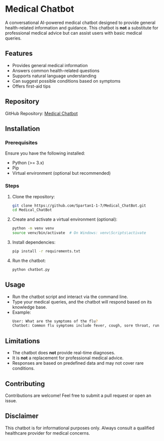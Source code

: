 # Medical Chatbot

A conversational AI-powered medical chatbot designed to provide general health-related information and guidance. This chatbot is **not** a substitute for professional medical advice but can assist users with basic medical queries.

## Features
- Provides general medical information
- Answers common health-related questions
- Supports natural language understanding
- Can suggest possible conditions based on symptoms
- Offers first-aid tips

## Repository
GitHub Repository: [Medical Chatbot](https://github.com/Spartan1-1-7/Medical_ChatBot.git)

## Installation

### Prerequisites
Ensure you have the following installed:
- Python (>= 3.x)
- Pip
- Virtual environment (optional but recommended)

### Steps
1. Clone the repository:
   ```sh
   git clone https://github.com/Spartan1-1-7/Medical_ChatBot.git
   cd Medical_ChatBot
   ```
2. Create and activate a virtual environment (optional):
   ```sh
   python -m venv venv
   source venv/bin/activate  # On Windows: venv\Scripts\activate
   ```
3. Install dependencies:
   ```sh
   pip install -r requirements.txt
   ```
4. Run the chatbot:
   ```sh
   python chatbot.py
   ```

## Usage
- Run the chatbot script and interact via the command line.
- Type your medical queries, and the chatbot will respond based on its knowledge base.
- Example:
  ```sh
  User: What are the symptoms of the flu?
  Chatbot: Common flu symptoms include fever, cough, sore throat, runny nose, and body aches.
  ```

## Limitations
- The chatbot does **not** provide real-time diagnoses.
- It is **not** a replacement for professional medical advice.
- Responses are based on predefined data and may not cover rare conditions.


## Contributing
Contributions are welcome! Feel free to submit a pull request or open an issue.

## Disclaimer
This chatbot is for informational purposes only. Always consult a qualified healthcare provider for medical concerns.
